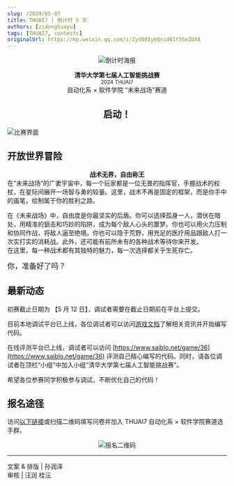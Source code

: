 ```yaml
---
slug: /2024/05-07
title: THUAI7 | 倒计时 5 天
authors: [zidonghuayu]
tags: [THUAI7, contests]
originalUrl: https://mp.weixin.qq.com/s/ZyV80IybQxid8ItSSeZbXA
---
```


<center>

![倒计时海报](img/1.png)</center>

<!--truncate-->

<center>
  <strong>清华大学第七届人工智能挑战赛</strong><br />
  <small>2024 THUAI7</small><br />
  自动化系 × 软件学院 “未来战场”赛道
  <h2>启动！</h2>
</center>

![比赛界面](img/2.png)

## 开放世界冒险

**<center>战术无界，自由称王**</center> 在“未来战场”的广袤宇宙中，每一个玩家都是一位无畏的指挥官，手握战术的权杖，在星际间展开一场智与勇的较量。这里，战术不再是固定的框架，而是你手中的画笔，绘制属于你的胜利之路。

在《未来战场》中，自由度是你最坚实的后盾。你可以选择孤身一人，潜伏在暗处，用精准的狙击和巧妙的陷阱，成为每个敌人心头的噩梦。你也可以用火力压制和协同作战，将敌人逼至绝境。你也可以隐于荒野，用充足的医疗用品跟敌人打一次实打实的消耗战。此外，还可能有前所未有的各种战术等待你来开发。  
在这里，每一种战术都有其独特的魅力，每一次选择都关乎生死存亡。

<big>你，准备好了吗？</big>

## 最新动态

初赛截止日期为 【5 月 12 日】，调试者需要在截止日期前在平台上提交。

目前本地调试平台已上线，各位调试者可以访问[游戏文档](https://thuasta.github.io/thuai-7)了解相关资讯并开始编写代码。

在线评测平台已上线，调试者可以访问 [https://www.saiblo.net/game/36](https://www.saiblo.net/game/36) 评测自己精心编写的代码。同时，请各位调试者在顶栏“小组”中加入小组“清华大学第七届人工智能挑战赛”。

希望各位参赛同学积极参与调试，不断优化自己的代码！

## 报名途径

访问[以下链接](https://wj.qq.com/s2/14528984/c7b2/)或扫描二维码填写问卷并加入 THUAI7 自动化系 × 软件学院赛道选手群。<center>

![报名二维码](img/3.png)</center>

---

文案 & 排版 | 孙润泽  
审核 | 汪润 桂沄
